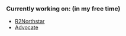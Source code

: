 ### Currently working on: (in my free time)
- [R2Northstar](https://github.com/R2Northstar)
- [Advocate](https://github.com/ASpoonPlaysGames/Advocate)
